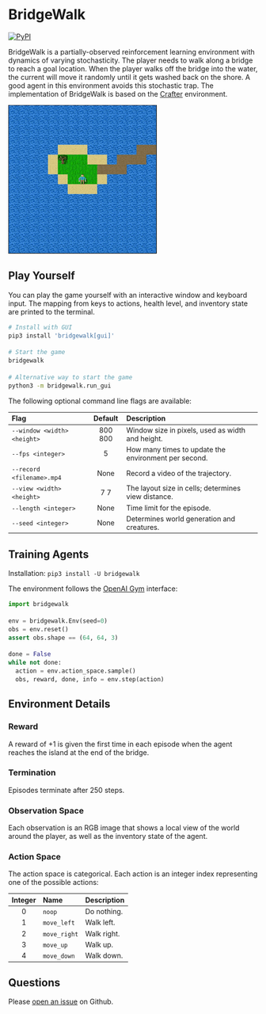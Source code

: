 # BridgeWalk

[![PyPI](https://img.shields.io/pypi/v/bridgewalk.svg)](https://pypi.python.org/pypi/bridgewalk/#history)

BridgeWalk is a partially-observed reinforcement learning environment with
dynamics of varying stochasticity. The player needs to walk along a bridge to
reach a goal location. When the player walks off the bridge into the water, the
current will move it randomly until it gets washed back on the shore. A good
agent in this environment avoids this stochastic trap. The implementation of
BridgeWalk is based on the [Crafter][crafter] environment.

![Bridge Walk Video](https://github.com/danijar/bridgewalk/raw/main/media/video.gif)

[crafter]: https://github.com/danijar/crafter

## Play Yourself

You can play the game yourself with an interactive window and keyboard input.
The mapping from keys to actions, health level, and inventory state are printed
to the terminal.

```sh
# Install with GUI
pip3 install 'bridgewalk[gui]'

# Start the game
bridgewalk

# Alternative way to start the game
python3 -m bridgewalk.run_gui
```

The following optional command line flags are available:

| Flag | Default | Description |
| :--- | :-----: | :---------- |
| `--window <width> <height>` | 800 800 | Window size in pixels, used as width and height. |
| `--fps <integer>` | 5 | How many times to update the environment per second. |
| `--record <filename>.mp4` | None | Record a video of the trajectory. |
| `--view <width> <height>` | 7 7 | The layout size in cells; determines view distance. |
| `--length <integer>` | None | Time limit for the episode. |
| `--seed <integer>` | None | Determines world generation and creatures. |

## Training Agents

Installation: `pip3 install -U bridgewalk`

The environment follows the [OpenAI Gym][gym] interface:

```py
import bridgewalk

env = bridgewalk.Env(seed=0)
obs = env.reset()
assert obs.shape == (64, 64, 3)

done = False
while not done:
  action = env.action_space.sample()
  obs, reward, done, info = env.step(action)
```

[gym]: https://github.com/openai/gym

## Environment Details

### Reward

A reward of +1 is given the first time in each episode when the agent reaches
the island at the end of the bridge.

### Termination

Episodes terminate after 250 steps.

### Observation Space

Each observation is an RGB image that shows a local view of the world around
the player, as well as the inventory state of the agent.

### Action Space

The action space is categorical. Each action is an integer index representing
one of the possible actions:

| Integer | Name | Description |
| :-----: | :--- | :---------- |
| 0 | `noop` | Do nothing. |
| 1 | `move_left` | Walk left. |
| 2 | `move_right` | Walk right. |
| 3 | `move_up` | Walk up. |
| 4 | `move_down` | Walk down. |

## Questions

Please [open an issue][issues] on Github.

[issues]: https://github.com/danijar/bridgewalk/issues
